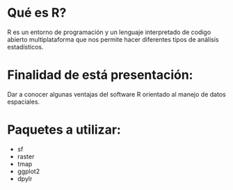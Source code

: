 # Qué es R?
R es un entorno de programación y un lenguaje interpretado de codigo abierto multiplataforma que nos permite hacer diferentes tipos de análisis estadísticos.

# Finalidad de está presentación:
Dar a conocer algunas ventajas del software R orientado al manejo de datos espaciales.

# Paquetes a utilizar:
* sf
* raster
* tmap
* ggplot2
* dpylr



